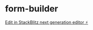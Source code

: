 # form-builder

[Edit in StackBlitz next generation editor ⚡️](https://stackblitz.com/~/github.com/dhanush0046/form-builder)
